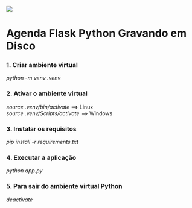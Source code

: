 ![](https://static.javatpoint.com/tutorial/flask/images/flask-tutorial.png)


# Agenda Flask Python Gravando em Disco


### 1. Criar ambiente virtual

*python -m venv .venv*


### 2. Ativar o ambiente virtual

*source .venv/bin/activate*     ==> Linux <br/>
*source .venv/Scripts/activate* ==> Windows


### 3. Instalar os requisitos

*pip install -r requirements.txt*


### 4. Executar a aplicação

*python app.py*


### 5. Para sair do ambiente virtual Python

*deactivate*